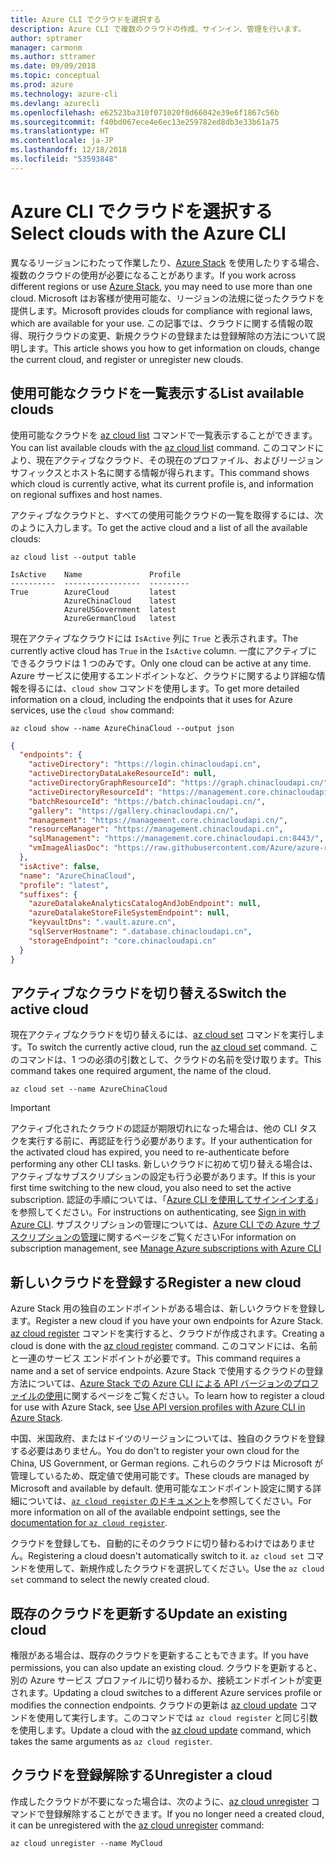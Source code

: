 ```yaml
---
title: Azure CLI でクラウドを選択する
description: Azure CLI で複数のクラウドの作成、サインイン、管理を行います。
author: sptramer
manager: carmonm
ms.author: sttramer
ms.date: 09/09/2018
ms.topic: conceptual
ms.prod: azure
ms.technology: azure-cli
ms.devlang: azurecli
ms.openlocfilehash: e62523ba310f071020f0d66042e39e6f1867c56b
ms.sourcegitcommit: f40bd067ece4e6ec13e259782ed8db3e33b61a75
ms.translationtype: HT
ms.contentlocale: ja-JP
ms.lasthandoff: 12/18/2018
ms.locfileid: "53593848"
---
```

# <a name="select-clouds-with-the-azure-cli"></a><span data-ttu-id="c9e31-103">Azure CLI でクラウドを選択する</span><span class="sxs-lookup"><span data-stu-id="c9e31-103">Select clouds with the Azure CLI</span></span> 

<span data-ttu-id="c9e31-104">異なるリージョンにわたって作業したり、[Azure Stack](https://docs.microsoft.com/azure/azure-stack/user/) を使用したりする場合、複数のクラウドの使用が必要になることがあります。</span><span class="sxs-lookup"><span data-stu-id="c9e31-104">If you work across different regions or use [Azure Stack](https://docs.microsoft.com/azure/azure-stack/user/), you may need to use more than one cloud.</span></span> <span data-ttu-id="c9e31-105">Microsoft はお客様が使用可能な、リージョンの法規に従ったクラウドを提供します。</span><span class="sxs-lookup"><span data-stu-id="c9e31-105">Microsoft provides clouds for compliance with regional laws, which are available for your use.</span></span> <span data-ttu-id="c9e31-106">この記事では、クラウドに関する情報の取得、現行クラウドの変更、新規クラウドの登録または登録解除の方法について説明します。</span><span class="sxs-lookup"><span data-stu-id="c9e31-106">This article shows you how to get information on clouds, change the current cloud, and register or unregister new clouds.</span></span>

## <a name="list-available-clouds"></a><span data-ttu-id="c9e31-107">使用可能なクラウドを一覧表示する</span><span class="sxs-lookup"><span data-stu-id="c9e31-107">List available clouds</span></span>

<span data-ttu-id="c9e31-108">使用可能なクラウドを [az cloud list](/cli/azure/cloud#az-cloud-list) コマンドで一覧表示することができます。</span><span class="sxs-lookup"><span data-stu-id="c9e31-108">You can list available clouds with the [az cloud list](/cli/azure/cloud#az-cloud-list) command.</span></span> <span data-ttu-id="c9e31-109">このコマンドにより、現在アクティブなクラウド、その現在のプロファイル、およびリージョン サフィックスとホスト名に関する情報が得られます。</span><span class="sxs-lookup"><span data-stu-id="c9e31-109">This command shows which cloud is currently active, what its current profile is, and information on regional suffixes and host names.</span></span>

<span data-ttu-id="c9e31-110">アクティブなクラウドと、すべての使用可能クラウドの一覧を取得するには、次のように入力します。</span><span class="sxs-lookup"><span data-stu-id="c9e31-110">To get the active cloud and a list of all the available clouds:</span></span>

```azurecli-interactive
az cloud list --output table
```

```output
IsActive    Name               Profile
----------  -----------------  ---------
True        AzureCloud         latest
            AzureChinaCloud    latest
            AzureUSGovernment  latest
            AzureGermanCloud   latest
```

<span data-ttu-id="c9e31-111">現在アクティブなクラウドには `IsActive` 列に `True` と表示されます。</span><span class="sxs-lookup"><span data-stu-id="c9e31-111">The currently active cloud has `True` in the `IsActive` column.</span></span> <span data-ttu-id="c9e31-112">一度にアクティブにできるクラウドは 1 つのみです。</span><span class="sxs-lookup"><span data-stu-id="c9e31-112">Only one cloud can be active at any time.</span></span> <span data-ttu-id="c9e31-113">Azure サービスに使用するエンドポイントなど、クラウドに関するより詳細な情報を得るには、`cloud show` コマンドを使用します。</span><span class="sxs-lookup"><span data-stu-id="c9e31-113">To get more detailed information on a cloud, including the endpoints that it uses for Azure services, use the `cloud show` command:</span></span>

```azurecli-interactive
az cloud show --name AzureChinaCloud --output json
```

```json
{
  "endpoints": {
    "activeDirectory": "https://login.chinacloudapi.cn",
    "activeDirectoryDataLakeResourceId": null,
    "activeDirectoryGraphResourceId": "https://graph.chinacloudapi.cn/",
    "activeDirectoryResourceId": "https://management.core.chinacloudapi.cn/",
    "batchResourceId": "https://batch.chinacloudapi.cn/",
    "gallery": "https://gallery.chinacloudapi.cn/",
    "management": "https://management.core.chinacloudapi.cn/",
    "resourceManager": "https://management.chinacloudapi.cn",
    "sqlManagement": "https://management.core.chinacloudapi.cn:8443/",
    "vmImageAliasDoc": "https://raw.githubusercontent.com/Azure/azure-rest-api-specs/master/arm-compute/quickstart-templates/aliases.json"
  },
  "isActive": false,
  "name": "AzureChinaCloud",
  "profile": "latest",
  "suffixes": {
    "azureDatalakeAnalyticsCatalogAndJobEndpoint": null,
    "azureDatalakeStoreFileSystemEndpoint": null,
    "keyvaultDns": ".vault.azure.cn",
    "sqlServerHostname": ".database.chinacloudapi.cn",
    "storageEndpoint": "core.chinacloudapi.cn"
  }
}
```

## <a name="switch-the-active-cloud"></a><span data-ttu-id="c9e31-114">アクティブなクラウドを切り替える</span><span class="sxs-lookup"><span data-stu-id="c9e31-114">Switch the active cloud</span></span>

<span data-ttu-id="c9e31-115">現在アクティブなクラウドを切り替えるには、[az cloud set](/cli/azure/cloud#az-cloud-set) コマンドを実行します。</span><span class="sxs-lookup"><span data-stu-id="c9e31-115">To switch the currently active cloud, run the [az cloud set](/cli/azure/cloud#az-cloud-set) command.</span></span> <span data-ttu-id="c9e31-116">このコマンドは、1 つの必須の引数として、クラウドの名前を受け取ります。</span><span class="sxs-lookup"><span data-stu-id="c9e31-116">This command takes one required argument, the name of the cloud.</span></span>

```azurecli-interactive
az cloud set --name AzureChinaCloud
```

> [!IMPORTANT]
> <span data-ttu-id="c9e31-117">アクティブ化されたクラウドの認証が期限切れになった場合は、他の CLI タスクを実行する前に、再認証を行う必要があります。</span><span class="sxs-lookup"><span data-stu-id="c9e31-117">If your authentication for the activated cloud has expired, you need to re-authenticate before performing any other CLI tasks.</span></span> <span data-ttu-id="c9e31-118">新しいクラウドに初めて切り替える場合は、アクティブなサブスクリプションの設定も行う必要があります。</span><span class="sxs-lookup"><span data-stu-id="c9e31-118">If this is your first time switching to the new cloud, you also need to set the active subscription.</span></span>
> <span data-ttu-id="c9e31-119">認証の手順については、「[Azure CLI を使用してサインインする](authenticate-azure-cli.md)」を参照してください。</span><span class="sxs-lookup"><span data-stu-id="c9e31-119">For instructions on authenticating, see [Sign in with Azure CLI](authenticate-azure-cli.md).</span></span> <span data-ttu-id="c9e31-120">サブスクリプションの管理については、[Azure CLI での Azure サブスクリプションの管理](manage-azure-subscriptions-azure-cli.md)に関するページをご覧ください</span><span class="sxs-lookup"><span data-stu-id="c9e31-120">For information on subscription management, see [Manage Azure subscriptions with Azure CLI](manage-azure-subscriptions-azure-cli.md)</span></span>

## <a name="register-a-new-cloud"></a><span data-ttu-id="c9e31-121">新しいクラウドを登録する</span><span class="sxs-lookup"><span data-stu-id="c9e31-121">Register a new cloud</span></span>

<span data-ttu-id="c9e31-122">Azure Stack 用の独自のエンドポイントがある場合は、新しいクラウドを登録します。</span><span class="sxs-lookup"><span data-stu-id="c9e31-122">Register a new cloud if you have your own endpoints for Azure Stack.</span></span> <span data-ttu-id="c9e31-123">[az cloud register](/cli/azure/cloud#az-cloud-register) コマンドを実行すると、クラウドが作成されます。</span><span class="sxs-lookup"><span data-stu-id="c9e31-123">Creating a cloud is done with the [az cloud register](/cli/azure/cloud#az-cloud-register) command.</span></span> <span data-ttu-id="c9e31-124">このコマンドには、名前と一連のサービス エンドポイントが必要です。</span><span class="sxs-lookup"><span data-stu-id="c9e31-124">This command requires a name and a set of service endpoints.</span></span> <span data-ttu-id="c9e31-125">Azure Stack で使用するクラウドの登録方法については、[Azure Stack での Azure CLI による API バージョンのプロファイルの使用](/azure/azure-stack/user/azure-stack-version-profiles-azurecli2#connect-to-azure-stack)に関するページをご覧ください。</span><span class="sxs-lookup"><span data-stu-id="c9e31-125">To learn how to register a cloud for use with Azure Stack, see [Use API version profiles with Azure CLI in Azure Stack](/azure/azure-stack/user/azure-stack-version-profiles-azurecli2#connect-to-azure-stack).</span></span>

<span data-ttu-id="c9e31-126">中国、米国政府、またはドイツのリージョンについては、独自のクラウドを登録する必要はありません。</span><span class="sxs-lookup"><span data-stu-id="c9e31-126">You do don't to register your own cloud for the China, US Government, or German regions.</span></span> <span data-ttu-id="c9e31-127">これらのクラウドは Microsoft が管理しているため、既定値で使用可能です。</span><span class="sxs-lookup"><span data-stu-id="c9e31-127">These clouds are managed by Microsoft and available by default.</span></span>  <span data-ttu-id="c9e31-128">使用可能なエンドポイント設定に関する詳細については、[`az cloud register` のドキュメント](/cli/azure/cloud#az-cloud-register)を参照してください。</span><span class="sxs-lookup"><span data-stu-id="c9e31-128">For more information on all of the available endpoint settings, see the [documentation for `az cloud register`](/cli/azure/cloud#az-cloud-register).</span></span>

<span data-ttu-id="c9e31-129">クラウドを登録しても、自動的にそのクラウドに切り替わるわけではありません。</span><span class="sxs-lookup"><span data-stu-id="c9e31-129">Registering a cloud doesn't automatically switch to it.</span></span> <span data-ttu-id="c9e31-130">`az cloud set` コマンドを使用して、新規作成したクラウドを選択してください。</span><span class="sxs-lookup"><span data-stu-id="c9e31-130">Use the `az cloud set` command to select the newly created cloud.</span></span>

## <a name="update-an-existing-cloud"></a><span data-ttu-id="c9e31-131">既存のクラウドを更新する</span><span class="sxs-lookup"><span data-stu-id="c9e31-131">Update an existing cloud</span></span>

<span data-ttu-id="c9e31-132">権限がある場合は、既存のクラウドを更新することもできます。</span><span class="sxs-lookup"><span data-stu-id="c9e31-132">If you have permissions, you can also update an existing cloud.</span></span> <span data-ttu-id="c9e31-133">クラウドを更新すると、別の Azure サービス プロファイルに切り替わるか、接続エンドポイントが変更されます。</span><span class="sxs-lookup"><span data-stu-id="c9e31-133">Updating a cloud switches to a different Azure services profile or modifies the connection endpoints.</span></span>
<span data-ttu-id="c9e31-134">クラウドの更新は [az cloud update](/cli/azure/cloud#az-cloud-update) コマンドを使用して実行します。このコマンドでは `az cloud register` と同じ引数を使用します。</span><span class="sxs-lookup"><span data-stu-id="c9e31-134">Update a cloud with the [az cloud update](/cli/azure/cloud#az-cloud-update) command, which takes the same arguments as `az cloud register`.</span></span>

## <a name="unregister-a-cloud"></a><span data-ttu-id="c9e31-135">クラウドを登録解除する</span><span class="sxs-lookup"><span data-stu-id="c9e31-135">Unregister a cloud</span></span>

<span data-ttu-id="c9e31-136">作成したクラウドが不要になった場合は、次のように、[az cloud unregister](/cli/azure/cloud#az-cloud-unregister) コマンドで登録解除することができます。</span><span class="sxs-lookup"><span data-stu-id="c9e31-136">If you no longer need a created cloud, it can be unregistered with the [az cloud unregister](/cli/azure/cloud#az-cloud-unregister) command:</span></span>

```azurecli-interactive
az cloud unregister --name MyCloud
```
